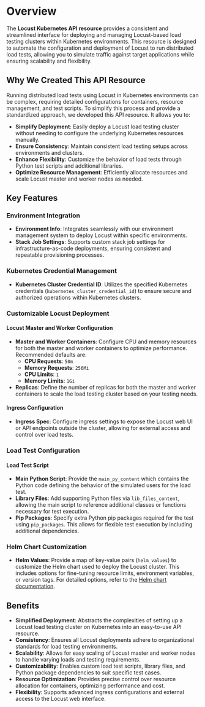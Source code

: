 # Overview

The **Locust Kubernetes API resource** provides a consistent and streamlined interface for deploying and managing Locust-based load testing clusters within Kubernetes environments. This resource is designed to automate the configuration and deployment of Locust to run distributed load tests, allowing you to simulate traffic against target applications while ensuring scalability and flexibility.

## Why We Created This API Resource

Running distributed load tests using Locust in Kubernetes environments can be complex, requiring detailed configurations for containers, resource management, and test scripts. To simplify this process and provide a standardized approach, we developed this API resource. It allows you to:

- **Simplify Deployment**: Easily deploy a Locust load testing cluster without needing to configure the underlying Kubernetes resources manually.
- **Ensure Consistency**: Maintain consistent load testing setups across environments and clusters.
- **Enhance Flexibility**: Customize the behavior of load tests through Python test scripts and additional libraries.
- **Optimize Resource Management**: Efficiently allocate resources and scale Locust master and worker nodes as needed.

## Key Features

### Environment Integration

- **Environment Info**: Integrates seamlessly with our environment management system to deploy Locust within specific environments.
- **Stack Job Settings**: Supports custom stack job settings for infrastructure-as-code deployments, ensuring consistent and repeatable provisioning processes.

### Kubernetes Credential Management

- **Kubernetes Cluster Credential ID**: Utilizes the specified Kubernetes credentials (`kubernetes_cluster_credential_id`) to ensure secure and authorized operations within Kubernetes clusters.

### Customizable Locust Deployment

#### Locust Master and Worker Configuration

- **Master and Worker Containers**: Configure CPU and memory resources for both the master and worker containers to optimize performance. Recommended defaults are:
    - **CPU Requests**: `50m`
    - **Memory Requests**: `256Mi`
    - **CPU Limits**: `1`
    - **Memory Limits**: `1Gi`
- **Replicas**: Define the number of replicas for both the master and worker containers to scale the load testing cluster based on your testing needs.

#### Ingress Configuration

- **Ingress Spec**: Configure ingress settings to expose the Locust web UI or API endpoints outside the cluster, allowing for external access and control over load tests.

### Load Test Configuration

#### Load Test Script

- **Main Python Script**: Provide the `main_py_content` which contains the Python code defining the behavior of the simulated users for the load test.
- **Library Files**: Add supporting Python files via `lib_files_content`, allowing the main script to reference additional classes or functions necessary for test execution.
- **Pip Packages**: Specify extra Python pip packages required for the test using `pip_packages`. This allows for flexible test execution by including additional dependencies.

### Helm Chart Customization

- **Helm Values**: Provide a map of key-value pairs (`helm_values`) to customize the Helm chart used to deploy the Locust cluster. This includes options for fine-tuning resource limits, environment variables, or version tags. For detailed options, refer to the [Helm chart documentation](https://github.com/deliveryhero/helm-charts/tree/master/stable/locust#values).

## Benefits

- **Simplified Deployment**: Abstracts the complexities of setting up a Locust load testing cluster on Kubernetes into an easy-to-use API resource.
- **Consistency**: Ensures all Locust deployments adhere to organizational standards for load testing environments.
- **Scalability**: Allows for easy scaling of Locust master and worker nodes to handle varying loads and testing requirements.
- **Customizability**: Enables custom load test scripts, library files, and Python package dependencies to suit specific test cases.
- **Resource Optimization**: Provides precise control over resource allocation for containers, optimizing performance and cost.
- **Flexibility**: Supports advanced ingress configurations and external access to the Locust web interface.
